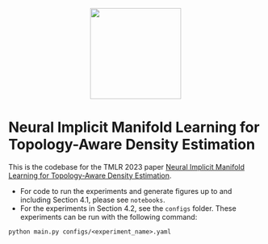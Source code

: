 <p align="center">
<a href="https://layer6.ai/"><img src="https://github.com/layer6ai-labs/DropoutNet/blob/master/logs/logobox.jpg" width="180"></a>
</p>

# Neural Implicit Manifold Learning for Topology-Aware Density Estimation

This is the codebase for the TMLR 2023 paper [Neural Implicit Manifold Learning for Topology-Aware Density Estimation](https://openreview.net/forum?id=lTOku838Zv). 

- For code to run the experiments and generate figures up to and including Section 4.1, please see `notebooks`.
- For the experiments in Section 4.2, see the `configs` folder. These experiments can be run with the following command:
```
python main.py configs/<experiment_name>.yaml
```

